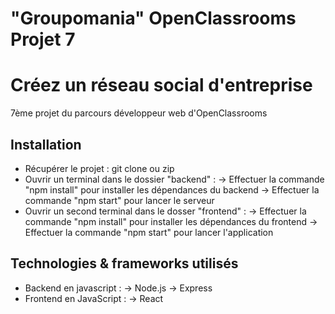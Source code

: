 # "Groupomania" OpenClassrooms Projet 7
# Créez un réseau social d'entreprise
7ème projet du parcours développeur web d'OpenClassrooms
## Installation
- Récupérer le projet : git clone ou zip
- Ouvrir un terminal dans le dossier "backend" :
    -> Effectuer la commande "npm install" pour installer les dépendances du backend
    -> Effectuer la commande "npm start" pour lancer le serveur
- Ouvrir un second terminal dans le dosser "frontend" :
    -> Effectuer la commande "npm install" pour installer les dépendances du frontend
    -> Effectuer la commande "npm start" pour lancer l'application

## Technologies & frameworks utilisés
- Backend en javascript :
    -> Node.js
    -> Express
- Frontend en JavaScript :
    -> React